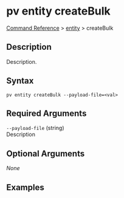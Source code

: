 # pv entity createBulk
[Command Reference](../../../README.md#command-reference) > [entity](./main.md) > createBulk

## Description
Description.

## Syntax
```
pv entity createBulk --payload-file=<val>
```

## Required Arguments
`--payload-file` (string)  
Description

## Optional Arguments
*None*

## Examples
```powershell

```